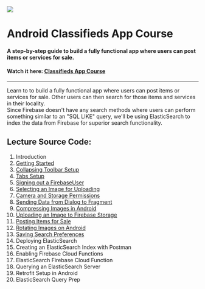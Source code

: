 <img class='header-img' src='https://s3.amazonaws.com/codingwithmitch-static-and-media/media/ForSale/Android+Classifieds+App.png' />

<h1>Android Classifieds App Course</h1>
<h4>A step-by-step guide to build a fully functional app where users can post items or services for sale.</h4>
<h4>Watch it here: <a href='https://codingwithmitch.com/courses/classifieds-app/' target='_blank'>Classifieds App Course</a></h4>
<hr>
<p>
Learn to to build a fully functional app where users can post items or services for sale. Other users can then search for those 
items and services in their locality. </br>
Since Firebase doesn't have any search methods where users can perform something similar to an "SQL LIKE" query, we'll be using
ElasticSearch to index the data from Firebase for superior search functionality.
</p> 
<h2>Lecture Source Code:</h2>
<ol>
<li>Introduction</li>

<li><a href='https://goo.gl/E7koEm'> Getting Started</a></li>

<li><a href='https://goo.gl/E8dhMM'> Collapsing Toolbar Setup</a></li>

<li><a href='https://goo.gl/F3JrQu'> Tabs Setup</a></li>

<li><a href='https://goo.gl/GpQWNK'> Signing out a FirebaseUser</a></li>

<li><a href='https://goo.gl/Ne6UFu'> Selecting an Image for Uploading</a></li>

<li><a href='https://goo.gl/GwumRM'> Camera and Storage Permissions</a></li>

<li><a href='https://goo.gl/D7sQ25'> Sending Data from Dialog to Fragment</a></li>

<li><a href='https://goo.gl/3zHm9b'> Compressing Images in Android</a></li>

<li><a href='https://goo.gl/HfZH7K'> Uploading an Image to Firebase Storage</a></li>

<li><a href='https://goo.gl/ZFWvwK'> Posting Items for Sale</a></li>

<li><a href='https://goo.gl/jLzPsS'> Rotating Images on Android</a></li>

<li><a href='https://goo.gl/M4EJ2m'> Saving Search Preferences</a></li>

<li> Deploying ElasticSearch</li>

<li> Creating an ElasticSearch Index with Postman</li>

<li> Enabling Firebase Cloud Functions</li>

<li> ElasticSearch Firebase Cloud Function</li>

<li> Querying an ElasticSearch Server</li>

<li> Retrofit Setup in Android</li>

<li> ElasticSearch Query Prep</li>
</ol>
